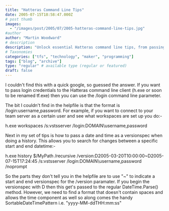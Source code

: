 ```yaml
---
title: "Hatteras Command Line Tips"
date: 2005-07-15T18:58:47.000Z
# post thumb
images:
  - "/images/post/2005/07/2005-hatteras-command-line-tips.jpg"
#author
author: "Martin Woodward"
# description
description: "Unlock essential Hatteras command line tips, from passing login credentials to mastering date and time versionspecs for efficient history searches."
# Taxonomies
categories: ["tfs", "technology", "maker", "programming"]
tags: ["blog", "archive"]
type: "regular" # available type (regular or featured)
draft: false
---
```


I couldn't find this with a quick google, so guessed the answer. If you want to pass login credentials to the Hatteras command line client (h.exe or soon to be renamed tf.exe) then you can use the /login command line parameter.

The bit I couldn't find in the helpfile is that the format is /login:username,password. For example, if you want to connect to your team server as a certain user and see what workspaces are set up you do:-

h.exe workspaces /s:vstsserver /login:DOMAIN\username,password

Next in my set of tips is how to pass a date and time as a versionspec when doing a history. This allows you to search for changes between a specific start and end datetime:-

h.exe history $/MyPath /recursive /version:D2005-03-20T10:00:00~D2005-07-15T17:24:45 /s:vstsserver /login:DOMAIN\username,password /noprompt

So the parts they don't tell you in the helpfile are to use "~" to indicate a start and end versionspec for the /version paramater. If you begin the versionspec with D then this get's passed to the regular DateTime.Parse() method. However, we need to find a format that doesn't contain spaces and allows the time component as well so along comes the handy SortableDateTimePattern i.e. "yyyy-MM-ddTHH:mm:ss"
